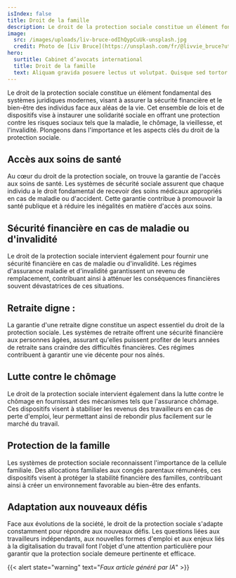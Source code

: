 ```yaml
---
isIndex: false
title: Droit de la famille
description: Le droit de la protection sociale constitue un élément fondamental des systèmes juridiques modernes, visant à assurer la sécurité financière et le bien-être des individus face aux aléas de la vie. Cet ensemble de lois et de dispositifs vise à instaurer une solidarité sociale en offrant une protection contre les risques sociaux tels que la maladie, le chômage, la vieillesse, et l'invalidité. Plongeons dans l'importance et les aspects clés du droit de la protection sociale.
image:
  src: /images/uploads/liv-bruce-odIhQypCuUk-unsplash.jpg
  credit: Photo de [Liv Bruce](https://unsplash.com/fr/@livvie_bruce?utm_content=creditCopyText&utm_medium=referral&utm_source=unsplash) sur [Unsplash](https://unsplash.com/)
hero:
  surtitle: Cabinet d’avocats international
  title: Droit de la famille
  text: Aliquam gravida posuere lectus ut volutpat. Quisque sed tortor vel tortor tincidunt tristique id nec urna.
---
```


Le droit de la protection sociale constitue un élément fondamental des systèmes juridiques modernes, visant à assurer la sécurité financière et le bien-être des individus face aux aléas de la vie. Cet ensemble de lois et de dispositifs vise à instaurer une solidarité sociale en offrant une protection contre les risques sociaux tels que la maladie, le chômage, la vieillesse, et l'invalidité. Plongeons dans l'importance et les aspects clés du droit de la protection sociale.

## Accès aux soins de santé

Au cœur du droit de la protection sociale, on trouve la garantie de l'accès aux soins de santé. Les systèmes de sécurité sociale assurent que chaque individu a le droit fondamental de recevoir des soins médicaux appropriés en cas de maladie ou d'accident. Cette garantie contribue à promouvoir la santé publique et à réduire les inégalités en matière d'accès aux soins.

## Sécurité financière en cas de maladie ou d'invalidité

Le droit de la protection sociale intervient également pour fournir une sécurité financière en cas de maladie ou d'invalidité. Les régimes d'assurance maladie et d'invalidité garantissent un revenu de remplacement, contribuant ainsi à atténuer les conséquences financières souvent dévastatrices de ces situations.

## Retraite digne :

La garantie d'une retraite digne constitue un aspect essentiel du droit de la protection sociale. Les systèmes de retraite offrent une sécurité financière aux personnes âgées, assurant qu'elles puissent profiter de leurs années de retraite sans craindre des difficultés financières. Ces régimes contribuent à garantir une vie décente pour nos aînés.

## Lutte contre le chômage

Le droit de la protection sociale intervient également dans la lutte contre le chômage en fournissant des mécanismes tels que l'assurance chômage. Ces dispositifs visent à stabiliser les revenus des travailleurs en cas de perte d'emploi, leur permettant ainsi de rebondir plus facilement sur le marché du travail.

## Protection de la famille

Les systèmes de protection sociale reconnaissent l'importance de la cellule familiale. Des allocations familiales aux congés parentaux rémunérés, ces dispositifs visent à protéger la stabilité financière des familles, contribuant ainsi à créer un environnement favorable au bien-être des enfants.

## Adaptation aux nouveaux défis

Face aux évolutions de la société, le droit de la protection sociale s'adapte constamment pour répondre aux nouveaux défis. Les questions liées aux travailleurs indépendants, aux nouvelles formes d'emploi et aux enjeux liés à la digitalisation du travail font l'objet d'une attention particulière pour garantir que la protection sociale demeure pertinente et efficace.

{{< alert state="warning" text="*Faux article généré par IA*" >}}
